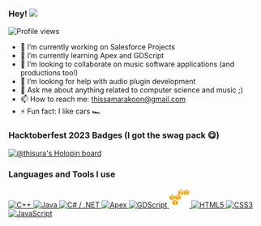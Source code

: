 ### Hey! <img src="https://raw.githubusercontent.com/MartinHeinz/MartinHeinz/master/wave.gif" width="30px">
![Profile views](https://gpvc.arturio.dev/this8)

<!-- **this8/this8** is a ✨ _special_ ✨ repository because its `README.md` (this file) appears on your GitHub profile. -->

- 🔭 I’m currently working on Salesforce Projects
- 🌱 I’m currently learning Apex and GDScript
- 👯 I’m looking to collaborate on music software applications (and productions too!)
- 🤔 I’m looking for help with audio plugin development
- 💬 Ask me about anything related to computer science and music ;)
- 📫 How to reach me: thissamarakoon@gmail.com
- ⚡ Fun fact: I like cars 🏎️

<h3 align="left">Hacktoberfest 2023 Badges (I got the swag pack 😋)</h3>

[![@thisura's Holopin board](https://holopin.me/thisura)](https://holopin.io/@thisura)

<h3 align="left">Languages and Tools I use</h3>

<p align="left">
  
<!-- C++ -->
  <a href="" target="_blank">
    <img src="" alt="C++" width="40" height="40"/>
  </a>
<!-- Java -->
  <a href="" target="_blank">
    <img src="" alt="Java" width="40" height="40"/>
  </a>
<!-- C# / .NET -->
  <a href="" target="_blank">
    <img src="" alt="C# / .NET" width="40" height="40"/>
  </a>
<!-- Apex -->
  <a href="" target="_blank">
    <img src="" alt="Apex" width="40" height="40"/>
  </a>
<!-- GDScript -->
  <a href="" target="_blank">
    <img src="" alt="GDScript" width="40" height="40"/>
  </a>
<!-- AWS -->
  <a href="" target="_blank">
    <img src="https://github.com/devicons/devicon/blob/master/icons/amazonwebservices/amazonwebservices-original.svg" alt="AWS" width="40" height="40"/>
  </a>
<!-- HTML 5 -->
  <a href="" target="_blank">
    <img src="" alt="HTML5" width="40" height="40"/>
  </a>
<!-- CSS 3 -->
  <a href="" target="_blank">
    <img src="" alt="CSS3" width="40" height="40"/>
  </a>
<!-- JavaScript -->
  <a href="" target="_blank">
    <img src="" alt="JavaScript" width="40" height="40"/>
  </a>
  
</p>
